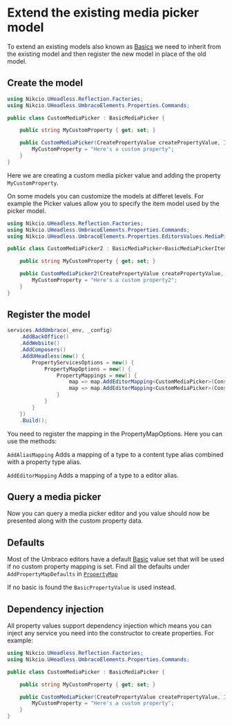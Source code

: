# Extend the existing media picker model

To extend an existing models also known as [Basics](basics.md) we need to inherit from the existing model and then register the new model in place of the old model.

## Create the model
```csharp
using Nikcio.UHeadless.Reflection.Factories;
using Nikcio.UHeadless.UmbracoElements.Properties.Commands;

public class CustomMediaPicker : BasicMediaPicker {

    public string MyCustomProperty { get; set; }

    public CustomMediaPicker(CreatePropertyValue createPropertyValue, IDependencyReflectorFactory dependencyReflectorFactory) : base(createPropertyValue, dependencyReflectorFactory) {
        MyCustomProperty = "Here's a custom property";
    }
}
```

Here we are creating a custom media picker value and adding the property `MyCustomProperty`.

On some models you can customize the models at differet levels. For example the Picker values allow you to specify the item model used by the picker model.
```csharp
using Nikcio.UHeadless.Reflection.Factories;
using Nikcio.UHeadless.UmbracoElements.Properties.Commands;
using Nikcio.UHeadless.UmbracoElements.Properties.EditorsValues.MediaPicker.Models;

public class CustomMediaPicker2 : BasicMediaPicker<BasicMediaPickerItem> {

    public string MyCustomProperty { get; set; }

    public CustomMediaPicker2(CreatePropertyValue createPropertyValue, IDependencyReflectorFactory dependencyReflectorFactory) : base(createPropertyValue, dependencyReflectorFactory) {
        MyCustomProperty = "Here's a custom property2";
    }
}
```

## Register the model
```csharp
services.AddUmbraco(_env, _config)
    .AddBackOffice()
    .AddWebsite()
    .AddComposers()
    .AddUHeadless(new() {
        PropertyServicesOptions = new() {
            PropertyMapOptions = new() {
                PropertyMappings = new() {
                    map => map.AddEditorMapping<CustomMediaPicker>(Constants.PropertyEditors.Aliases.MediaPicker),
                    map => map.AddEditorMapping<CustomMediaPicker>(Constants.PropertyEditors.Aliases.MediaPicker3)
                }
            }
        }
    })
    .Build();
```

You need to register the mapping in the PropertyMapOptions. Here you can use the methods:

`AddAliasMapping`
Adds a mapping of a type to a content type alias combined with a property type alias.

`AddEditorMapping`
Adds a mapping of a type to a editor alias.

## Query a media picker

Now you can query a media picker editor and you value should now be presented along with the custom property data.

## Defaults

Most of the Umbraco editors have a default [Basic](basics.md) value set that will be used if no custom property mapping is set.
Find all the defaults under `AddPropertyMapDefaults` in [`PropertyMap`](../../../src/Nikcio.UHeadless/UmbracoElements/Properties/Maps/PropertyMap.cs)

If no basic is found the `BasicPropertyValue` is used instead.

## Dependency injection

All property values support dependency injection which means you can inject any service you need into the constructor to create properties.
For example:
```csharp
using Nikcio.UHeadless.Reflection.Factories;
using Nikcio.UHeadless.UmbracoElements.Properties.Commands;

public class CustomMediaPicker : BasicMediaPicker {

    public string MyCustomProperty { get; set; }

    public CustomMediaPicker(CreatePropertyValue createPropertyValue, IDependencyReflectorFactory dependencyReflectorFactory, IContentService contentservice) : base(createPropertyValue, dependencyReflectorFactory) {
        MyCustomProperty = "Here's a custom property";
    }
}
```